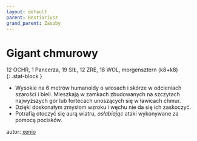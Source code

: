 ```yaml
---
layout: default
parent: Bestiariusz
grand_parent: Zasoby
---
```


# Gigant chmurowy

12 OCHR, 1 Pancerza, 19 SIŁ, 12 ZRE, 18 WOL, morgensztern (k8+k8)  
{: .stat-block }

- Wysokie na 6 metrów humanoidy o włosach i skórze w odcieniach szarości i bieli. Mieszkają w zamkach zbudowanych na szczytach najwyższych gór lub fortecach unoszących się w ławicach chmur.
- Dzięki doskonałym zmysłom wzroku i węchu nie da się ich zaskoczyć.  
- Potrafią otoczyć się aurą wiatru, *osłabiając* ataki wykonywane za pomocą pocisków.

autor: [xenio](https://xenioinabottle.blogspot.com)
